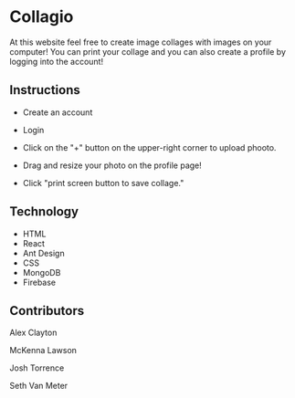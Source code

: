 # Collagio

At this website feel free to create image collages with images on your computer! You can print your collage and you can also create a profile by logging into the account!

## Instructions

* Create an account

* Login

* Click on the "+" button on the upper-right corner to upload phooto. 

* Drag and resize your photo on the profile page!

* Click "print screen button to save collage."

## Technology

* HTML
* React
* Ant Design
* CSS
* MongoDB
* Firebase

## Contributors

Alex Clayton

McKenna Lawson

Josh Torrence

Seth Van Meter
